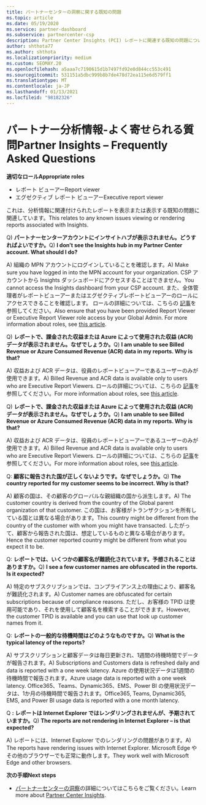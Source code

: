 ```yaml
---
title: パートナーセンターの洞察に関する既知の問題
ms.topic: article
ms.date: 05/19/2020
ms.service: partner-dashboard
ms.subservice: partnercenter-csp
description: Partner Center Insights (PCI) レポートに関連する既知の問題について説明します。 情報には、既知のレンダリングの問題やレポートの制限が含まれる場合があります。
author: shthota77
ms.author: shthota
ms.localizationpriority: medium
ms.custom: SEOMAY.20
ms.openlocfilehash: a5aaa7c7190615d1b7497fd92e0d844cc553c491
ms.sourcegitcommit: 531151a5dbc999b8b7de478d72ea115e6d579ff1
ms.translationtype: MT
ms.contentlocale: ja-JP
ms.lasthandoff: 01/13/2021
ms.locfileid: "98182326"
---
```

# <a name="partner-insights--frequently-asked-questions"></a><span data-ttu-id="9b20d-104">パートナー分析情報-よく寄せられる質問</span><span class="sxs-lookup"><span data-stu-id="9b20d-104">Partner Insights – Frequently Asked Questions</span></span>

<span data-ttu-id="9b20d-105">**適切なロール**</span><span class="sxs-lookup"><span data-stu-id="9b20d-105">**Appropriate roles**</span></span>
- <span data-ttu-id="9b20d-106">レポート ビューアー</span><span class="sxs-lookup"><span data-stu-id="9b20d-106">Report viewer</span></span>
- <span data-ttu-id="9b20d-107">エグゼクティブ レポート ビューアー</span><span class="sxs-lookup"><span data-stu-id="9b20d-107">Executive report viewer</span></span>

<span data-ttu-id="9b20d-108">これは、分析情報に関連付けられたレポートを表示または表示する既知の問題に関連しています。</span><span class="sxs-lookup"><span data-stu-id="9b20d-108">This relates to any known issues viewing or rendering reports associated with Insights.</span></span>

<span data-ttu-id="9b20d-109">Q) **パートナーセンターアカウントにインサイトハブが表示されません。どうすればよいですか。**</span><span class="sxs-lookup"><span data-stu-id="9b20d-109">Q) **I don’t see the Insights hub in my Partner Center account. What should I do?**</span></span>

<span data-ttu-id="9b20d-110">A) 組織の MPN アカウントにログインしていることを確認します。</span><span class="sxs-lookup"><span data-stu-id="9b20d-110">A) Make sure you have logged in into the MPN account for your organization.</span></span> <span data-ttu-id="9b20d-111">CSP アカウントから Insights ダッシュボードにアクセスすることはできません。</span><span class="sxs-lookup"><span data-stu-id="9b20d-111">You cannot access the Insights dashboard from your CSP account.</span></span> <span data-ttu-id="9b20d-112">また、全体管理者がレポートビューアーまたはエグゼクティブレポートビューアーのロールにアクセスできることを確認します。 ロールの詳細については、こちらの [記事](./pci-roles.md)を参照してください。</span><span class="sxs-lookup"><span data-stu-id="9b20d-112">Also ensure that you have been provided Report Viewer or Executive Report Viewer role access by your Global Admin.  For more information about roles, see [this article](./pci-roles.md).</span></span>

<span data-ttu-id="9b20d-113">Q) **レポートで、課金された収益または Azure によって使用された収益 (ACR) データが表示されません。なぜでしょうか。**</span><span class="sxs-lookup"><span data-stu-id="9b20d-113">Q) **I am unable to see Billed Revenue or Azure Consumed Revenue (ACR) data in my reports. Why is that?**</span></span>

<span data-ttu-id="9b20d-114">A) 収益および ACR データは、役員のレポートビューアーであるユーザーのみが使用できます。</span><span class="sxs-lookup"><span data-stu-id="9b20d-114">A) Billed Revenue and ACR data is available only to users who are Executive Report Viewers.</span></span>  <span data-ttu-id="9b20d-115">ロールの詳細については、こちらの [記事](./pci-roles.md)を参照してください。</span><span class="sxs-lookup"><span data-stu-id="9b20d-115">For more information about roles, see [this article](./pci-roles.md).</span></span>

<span data-ttu-id="9b20d-116">Q) **レポートで、課金された収益または Azure によって使用された収益 (ACR) データが表示されません。なぜでしょうか。**</span><span class="sxs-lookup"><span data-stu-id="9b20d-116">Q) **I am unable to see Billed Revenue or Azure Consumed Revenue (ACR) data in my reports. Why is that?**</span></span>

<span data-ttu-id="9b20d-117">A) 収益および ACR データは、役員のレポートビューアーであるユーザーのみが使用できます。</span><span class="sxs-lookup"><span data-stu-id="9b20d-117">A) Billed Revenue and ACR data is available only to users who are Executive Report Viewers.</span></span> <span data-ttu-id="9b20d-118">ロールの詳細については、こちらの [記事](./pci-roles.md)を参照してください。</span><span class="sxs-lookup"><span data-stu-id="9b20d-118">For more information about roles, see [this article](./pci-roles.md).</span></span>

<span data-ttu-id="9b20d-119">Q: **顧客に報告された国が正しくないようです。なぜでしょうか。**</span><span class="sxs-lookup"><span data-stu-id="9b20d-119">Q) **The country reported for my customer seems to be incorrect. Why is that?**</span></span>

<span data-ttu-id="9b20d-120">A) 顧客の国は、その顧客のグローバルな親組織の国から派生します。</span><span class="sxs-lookup"><span data-stu-id="9b20d-120">A) The customer country is derived from the country of the Global parent organization of that customer.</span></span> <span data-ttu-id="9b20d-121">この国は、お客様がトランザクションを所有している国とは異なる場合があります。</span><span class="sxs-lookup"><span data-stu-id="9b20d-121">This country might be different from the country of the customer with whom you might have transacted.</span></span> <span data-ttu-id="9b20d-122">したがって、顧客から報告された国は、想定しているものと異なる場合があります。</span><span class="sxs-lookup"><span data-stu-id="9b20d-122">Hence the customer reported country might be different from what you expect it to be.</span></span>

<span data-ttu-id="9b20d-123">Q: **レポートでは、いくつかの顧客名が難読化されています。予想されることはありますか。**</span><span class="sxs-lookup"><span data-stu-id="9b20d-123">Q) **I see a few customer names are obfuscated in the reports. Is it expected?**</span></span>

<span data-ttu-id="9b20d-124">A) 特定のサブスクリプションでは、コンプライアンス上の理由により、顧客名が難読化されます。</span><span class="sxs-lookup"><span data-stu-id="9b20d-124">A) Customer names are obfuscated for certain subscriptions because of compliance reasons.</span></span> <span data-ttu-id="9b20d-125">ただし、お客様の TPID は使用可能であり、それを使用して顧客名を検索することができます。</span><span class="sxs-lookup"><span data-stu-id="9b20d-125">However, the customer TPID is available and you can use that look up customer names from it.</span></span>

<span data-ttu-id="9b20d-126">Q: **レポートの一般的な待機時間はどのようなものですか。**</span><span class="sxs-lookup"><span data-stu-id="9b20d-126">Q) **What is the typical latency of the reports?**</span></span>

<span data-ttu-id="9b20d-127">A) サブスクリプションと顧客データは毎日更新され、1週間の待機時間でデータが報告されます。</span><span class="sxs-lookup"><span data-stu-id="9b20d-127">A) Subscriptions and Customers data is refreshed daily and data is reported with a one week latency.</span></span> <span data-ttu-id="9b20d-128">Azure の使用状況データは1週間の待機時間で報告されます。</span><span class="sxs-lookup"><span data-stu-id="9b20d-128">Azure usage data is reported with a one week latency.</span></span> <span data-ttu-id="9b20d-129">Office365、Teams、Dynamic365、EMS、Power BI の使用状況データは、1か月の待機時間で報告されます。</span><span class="sxs-lookup"><span data-stu-id="9b20d-129">Office365, Teams, Dynamic365, EMS, and Power BI usage data is reported with a one month latency.</span></span>

<span data-ttu-id="9b20d-130">Q **: レポートは Internet Explorer ではレンダリングされませんが、予期されていますか。**</span><span class="sxs-lookup"><span data-stu-id="9b20d-130">Q) **The reports are not rendering in Internet Explorer – is that expected?**</span></span>

<span data-ttu-id="9b20d-131">A) レポートには、Internet Explorer でのレンダリングの問題があります。</span><span class="sxs-lookup"><span data-stu-id="9b20d-131">A)  The reports have rendering issues with Internet Explorer.</span></span> <span data-ttu-id="9b20d-132">Microsoft Edge やその他のブラウザーでも正常に動作します。</span><span class="sxs-lookup"><span data-stu-id="9b20d-132">They work well with Microsoft Edge and other browsers.</span></span>

<span data-ttu-id="9b20d-133">**次の手順**</span><span class="sxs-lookup"><span data-stu-id="9b20d-133">**Next steps**</span></span>

- <span data-ttu-id="9b20d-134">[パートナーセンターの洞察](partner-center-insights.md)の詳細についてはこちらをご覧ください。</span><span class="sxs-lookup"><span data-stu-id="9b20d-134">Learn more about [Partner Center Insights](partner-center-insights.md).</span></span>
